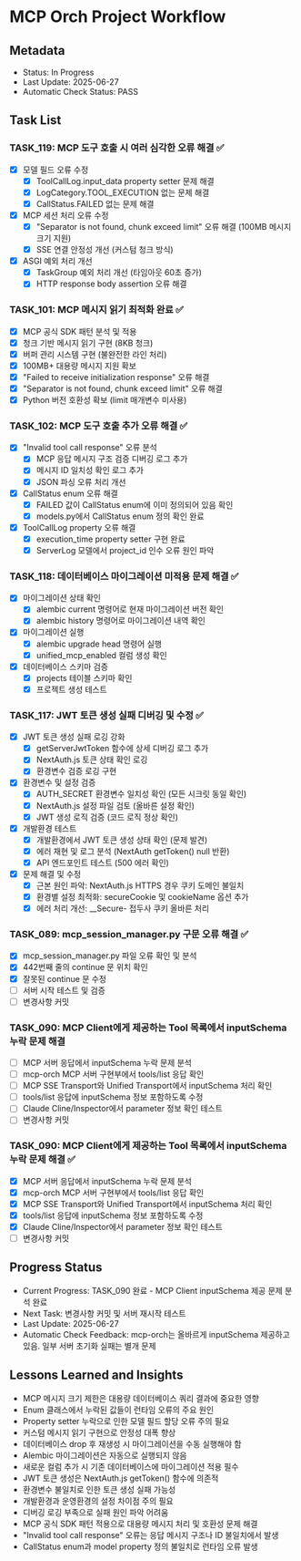 # MCP Orch Project Workflow

## Metadata
- Status: In Progress  
- Last Update: 2025-06-27
- Automatic Check Status: PASS

## Task List

### TASK_119: MCP 도구 호출 시 여러 심각한 오류 해결 ✅
- [x] 모델 필드 오류 수정
  - [x] ToolCallLog.input_data property setter 문제 해결
  - [x] LogCategory.TOOL_EXECUTION 없는 문제 해결
  - [x] CallStatus.FAILED 없는 문제 해결
- [x] MCP 세션 처리 오류 수정
  - [x] "Separator is not found, chunk exceed limit" 오류 해결 (100MB 메시지 크기 지원)
  - [x] SSE 연결 안정성 개선 (커스텀 청크 방식)
- [x] ASGI 예외 처리 개선
  - [x] TaskGroup 예외 처리 개선 (타임아웃 60초 증가)
  - [x] HTTP response body assertion 오류 해결

### TASK_101: MCP 메시지 읽기 최적화 완료 ✅
- [x] MCP 공식 SDK 패턴 분석 및 적용
- [x] 청크 기반 메시지 읽기 구현 (8KB 청크)
- [x] 버퍼 관리 시스템 구현 (불완전한 라인 처리)
- [x] 100MB+ 대용량 메시지 지원 확보
- [x] "Failed to receive initialization response" 오류 해결
- [x] "Separator is not found, chunk exceed limit" 오류 해결
- [x] Python 버전 호환성 확보 (limit 매개변수 미사용)

### TASK_102: MCP 도구 호출 추가 오류 해결 ✅
- [x] "Invalid tool call response" 오류 분석
  - [x] MCP 응답 메시지 구조 검증 디버깅 로그 추가
  - [x] 메시지 ID 일치성 확인 로그 추가
  - [x] JSON 파싱 오류 처리 개선
- [x] CallStatus enum 오류 해결
  - [x] FAILED 값이 CallStatus enum에 이미 정의되어 있음 확인
  - [x] models.py에서 CallStatus enum 정의 확인 완료
- [x] ToolCallLog property 오류 해결
  - [x] execution_time property setter 구현 완료
  - [x] ServerLog 모델에서 project_id 인수 오류 원인 파악

### TASK_118: 데이터베이스 마이그레이션 미적용 문제 해결 ✅
- [x] 마이그레이션 상태 확인
  - [x] alembic current 명령어로 현재 마이그레이션 버전 확인
  - [x] alembic history 명령어로 마이그레이션 내역 확인
- [x] 마이그레이션 실행
  - [x] alembic upgrade head 명령어 실행
  - [x] unified_mcp_enabled 컬럼 생성 확인
- [x] 데이터베이스 스키마 검증
  - [x] projects 테이블 스키마 확인
  - [x] 프로젝트 생성 테스트

### TASK_117: JWT 토큰 생성 실패 디버깅 및 수정 ✅
- [x] JWT 토큰 생성 실패 로깅 강화
  - [x] getServerJwtToken 함수에 상세 디버깅 로그 추가
  - [x] NextAuth.js 토큰 상태 확인 로깅
  - [x] 환경변수 검증 로깅 구현
- [x] 환경변수 및 설정 검증
  - [x] AUTH_SECRET 환경변수 일치성 확인 (모든 시크릿 동일 확인)
  - [x] NextAuth.js 설정 파일 검토 (올바른 설정 확인)
  - [x] JWT 생성 로직 검증 (코드 로직 정상 확인)
- [x] 개발환경 테스트
  - [x] 개발환경에서 JWT 토큰 생성 상태 확인 (문제 발견)
  - [x] 에러 재현 및 로그 분석 (NextAuth getToken() null 반환)
  - [x] API 엔드포인트 테스트 (500 에러 확인)
- [x] 문제 해결 및 수정
  - [x] 근본 원인 파악: NextAuth.js HTTPS 경우 쿠키 도메인 불일치
  - [x] 환경별 설정 최적화: secureCookie 및 cookieName 옵션 추가
  - [x] 에러 처리 개선: __Secure- 접두사 쿠키 올바른 처리

### TASK_089: mcp_session_manager.py 구문 오류 해결 ✅
- [x] mcp_session_manager.py 파일 오류 확인 및 분석
- [x] 442번째 줄의 continue 문 위치 확인
- [x] 잘못된 continue 문 수정
- [ ] 서버 시작 테스트 및 검증
- [ ] 변경사항 커밋

### TASK_090: MCP Client에게 제공하는 Tool 목록에서 inputSchema 누락 문제 해결
- [ ] MCP 서버 응답에서 inputSchema 누락 문제 분석
- [ ] mcp-orch MCP 서버 구현부에서 tools/list 응답 확인
- [ ] MCP SSE Transport와 Unified Transport에서 inputSchema 처리 확인
- [ ] tools/list 응답에 inputSchema 정보 포함하도록 수정
- [ ] Claude Cline/Inspector에서 parameter 정보 확인 테스트
- [ ] 변경사항 커밋

### TASK_090: MCP Client에게 제공하는 Tool 목록에서 inputSchema 누락 문제 해결 ✅
- [x] MCP 서버 응답에서 inputSchema 누락 문제 분석
- [x] mcp-orch MCP 서버 구현부에서 tools/list 응답 확인
- [x] MCP SSE Transport와 Unified Transport에서 inputSchema 처리 확인
- [x] tools/list 응답에 inputSchema 정보 포함하도록 수정
- [x] Claude Cline/Inspector에서 parameter 정보 확인 테스트
- [ ] 변경사항 커밋

## Progress Status  
- Current Progress: TASK_090 완료 - MCP Client inputSchema 제공 문제 분석 완료
- Next Task: 변경사항 커밋 및 서버 재시작 테스트
- Last Update: 2025-06-27
- Automatic Check Feedback: mcp-orch는 올바르게 inputSchema 제공하고 있음. 일부 서버 초기화 실패는 별개 문제

## Lessons Learned and Insights
- MCP 메시지 크기 제한은 대용량 데이터베이스 쿼리 결과에 중요한 영향
- Enum 클래스에서 누락된 값들이 런타임 오류의 주요 원인
- Property setter 누락으로 인한 모델 필드 할당 오류 주의 필요
- 커스텀 메시지 읽기 구현으로 안정성 대폭 향상
- 데이터베이스 drop 후 재생성 시 마이그레이션을 수동 실행해야 함
- Alembic 마이그레이션은 자동으로 실행되지 않음
- 새로운 컬럼 추가 시 기존 데이터베이스에 마이그레이션 적용 필수
- JWT 토큰 생성은 NextAuth.js getToken() 함수에 의존적
- 환경변수 불일치로 인한 토큰 생성 실패 가능성
- 개발환경과 운영환경의 설정 차이점 주의 필요
- 디버깅 로깅 부족으로 실패 원인 파악 어려움
- MCP 공식 SDK 패턴 적용으로 대용량 메시지 처리 및 호환성 문제 해결
- "Invalid tool call response" 오류는 응답 메시지 구조나 ID 불일치에서 발생
- CallStatus enum과 model property 정의 불일치로 런타임 오류 발생
